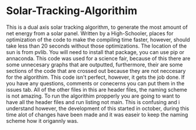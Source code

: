 # Solar-Tracking-Algorithim
This is a dual axis solar tracking algorithm, to generate the most amount of net energy from a solar panel.
Written by a High-Schooler, places for optimization of the code to make the compiling time faster, however, should take less than 20 seconds without those optimizations.
The location of the sun is from pvlib. You will need to install that package, you can use pip or annaconda.
This code was used for a science fair, because of this there are some unnecesary graphs that are outputted, furthermore, their are some sections of the code that are crossed out because they are not neccesary for the algorithim.
This code isn't perfect, however, it gets the job done. 
If you have any questions, comments or conecerns you can put them in the issues tab.
All of the other files in this are header files, the naming scheme is not amazing. 
To run the algorithim propperly you are going to want to have all the header files and run listing not main. This is confusing and i understand however, the development of this started in october, during this time alot of changes have been made and it was easeir to keep the naming scheme how it origannly was.
